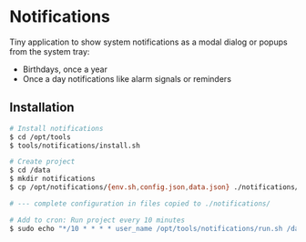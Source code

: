 # Notifications

Tiny application to show system notifications as a modal dialog or popups from the system tray:
- Birthdays, once a year
- Once a day notifications like alarm signals or reminders


## Installation

```bash
# Install notifications
$ cd /opt/tools
$ tools/notifications/install.sh

# Create project
$ cd /data
$ mkdir notifications
$ cp /opt/notifications/{env.sh,config.json,data.json} ./notifications/

# --- complete configuration in files copied to ./notifications/

# Add to cron: Run project every 10 minutes
$ sudo echo "*/10 * * * * user_name /opt/tools/notifications/run.sh /data/notifications" > /etc/cron.d/notifications
```
